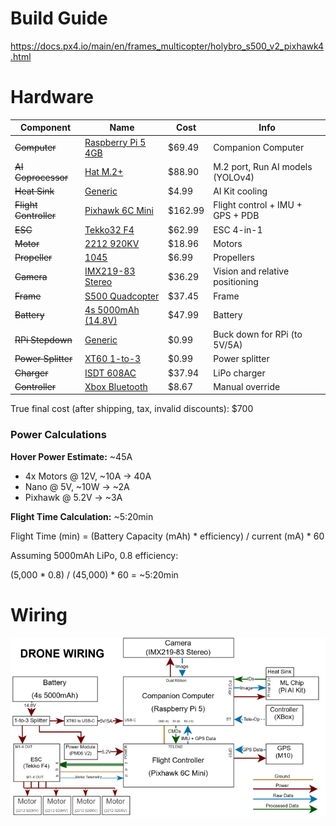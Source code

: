 # Build Guide
https://docs.px4.io/main/en/frames_multicopter/holybro_s500_v2_pixhawk4.html 

# Hardware
| Component         | Name                                                                                    | Cost    | Info                              |
| ------------      | --------                                                                                | ------- | -------                           |
| ~~Computer~~          | [Raspberry Pi 5 4GB](https://www.amazon.com/dp/B0CK3L9WD3/)                             | $69.49  | Companion Computer                |
| ~~AI Coprocessor~~    | [Hat M.2+](https://www.amazon.com/dp/B0D6GMXH73/)                                       | $88.90  | M.2 port, Run AI models (YOLOv4)  |
| ~~Heat Sink~~         | [Generic](https://www.amazon.com/dp/B0CLM77BRL/)                                        | $4.99   | AI Kit cooling                    |
| ~~Flight Controller~~ | [Pixhawk 6C Mini](https://holybro.com/products/pixhawk-6c-mini?variant=44511517475005)  | $162.99 | Flight control + IMU + GPS + PDB  |
| ~~ESC~~               | [Tekko32 F4](https://holybro.com//products/tekko32-f4-4in1-50a-esc)                     | $62.99  | ESC 4-in-1                        |
| ~~Motor~~             | [2212 920KV](https://www.aliexpress.us/item/2255800307898838.html?)                     | $18.96  | Motors                            |
| ~~Propeller~~         | [1045](https://www.aliexpress.us/item/2251832363284871.html?)                           | $6.99   | Propellers                        |
| ~~Camera~~            | [IMX219-83 Stereo](https://www.aliexpress.us/item/2255801158413046.html?)               | $36.29  | Vision and relative positioning   |
| ~~Frame~~             | [S500 Quadcopter](https://www.aliexpress.us/item/2251832118132126.html?)                | $37.45  | Frame                             |
| ~~Battery~~           | [4s 5000mAh (14.8V)](https://www.amazon.com/dp/B06XK8WWX1/)                             | $47.99  | Battery                           |
| ~~RPi Stepdown~~      | [Generic](https://www.aliexpress.us/item/3256805630251942.html?)                        | $0.99   | Buck down for RPi (to 5V/5A)      |
| ~~Power Splitter~~    | [XT60 1-to-3](https://www.aliexpress.us/item/3256806275642777.html?)                    | $0.99   | Power splitter                    |
| ~~Charger~~           | [ISDT 608AC](https://www.aliexpress.us/item/3256807326424634.html?)                     | $37.94  | LiPo charger                      |
| ~~Controller~~        | [Xbox Bluetooth](https://www.aliexpress.us/item/3256807529801372.html?)                 | $8.67   | Manual override                   |

True final cost (after shipping, tax, invalid discounts): $700 

### Power Calculations
**Hover Power Estimate:** ~45A
- 4x Motors @ 12V, ~10A -> 40A
- Nano @ 5V, ~10W -> ~2A
- Pixhawk @ 5.2V -> ~3A

**Flight Time Calculation:** ~5:20min

Flight Time (min) = (Battery Capacity (mAh) * efficiency) / current (mA) * 60

Assuming 5000mAh LiPo, 0.8 efficiency:

(5,000 * 0.8) / (45,000) * 60 = ~5:20min

# Wiring
<img src="../.assets/DroneWiring.svg" width="1000">